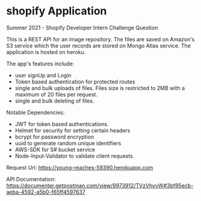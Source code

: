 # shopify Application
 Summer 2021 - Shopify Developer Intern Challenge Question

This is a REST API for an image repository. The files are saved on Amazon's S3 service which the user records are stored on Mongo Atlas service. The application is hosted on heroku. 

The app's features include:
* user signUp and Login
* Token based authentication for protected routes
* single and bulk uploads of files. Files size is restricted to 2MB with a maximum of 20 files per request. 
* single and bulk deleting of files. 

Notable Dependencies:
* JWT for token based authentications.
* Helmet for security for setting certain headers
* bcrypt for password encryption
* uuid to generate random unique identifiers
* AWS-SDK for S# bucket service
* Node-Input-Validator to validate client requests. 

Request Url: https://young-reaches-59390.herokuapp.com

API Documentation: https://documenter.getpostman.com/view/9973912/TVzVhvvW#3bf95ecb-aeba-4592-a5b0-f65ff4597637
